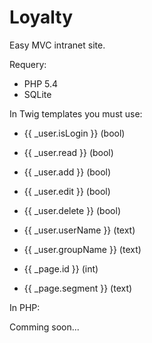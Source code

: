Loyalty
=======

Easy MVC intranet site.

Requery:

* PHP 5.4
* SQLite

In Twig templates you must use:

* {{ _user.isLogin }} (bool)
* {{ _user.read }} (bool)
* {{ _user.add }} (bool)
* {{ _user.edit }} (bool)
* {{ _user.delete }} (bool)
* {{ _user.userName }} (text)
* {{ _user.groupName }} (text)

* {{ _page.id }} (int)
* {{ _page.segment }} (text)

In PHP:

Comming soon...

